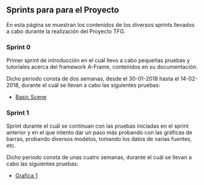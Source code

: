 ## Sprints para para el Proyecto

En esta página se muestran los contenidos de los diversos sprints llevados a cabo durante la realización del Proyecto TFG.

### Sprint 0

Primer sprint de introducción en el cuál llevo a cabo pequeñas pruebas y tutoriales acerca del framework A-Frame, contenidos en su documentación.

Dicho periodo consta de dos semanas, desde el 30-01-2018 hasta el 14-02-2018, durante el cuál se llevan a cabo las siguientes pruebas:

* [Basic Scene](BasicScene2/README.md)


### Sprint 1

Sprint durante el cuál se continuan con las pruebas iniciadas en el sprint anterior y en el que intento dar un paso más probando con las gráficas de barras, probando diversos modelos, tomando los datos de varias fuentes, etc.

Dicho periodo consta de unas cuatro semanas, durante el cuál se llevan a cabo las siguientes pruebas:

* [Grafica 1](Sprint1/Grafica1/Readme.md)







